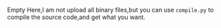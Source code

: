 Empty Here,I am not upload all binary files,but you can use `compile.py` to compile the source code,and get what you want.
